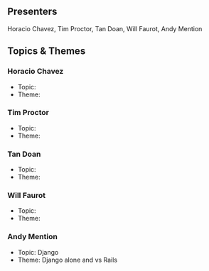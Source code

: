 ## Presenters

Horacio Chavez, Tim Proctor, Tan Doan, Will Faurot, Andy Mention

## Topics & Themes

### Horacio Chavez

* Topic:
* Theme:

### Tim Proctor

* Topic:
* Theme:

### Tan Doan

* Topic:
* Theme:

### Will Faurot

* Topic:
* Theme:

### Andy Mention

* Topic: Django
* Theme: Django alone and vs Rails
